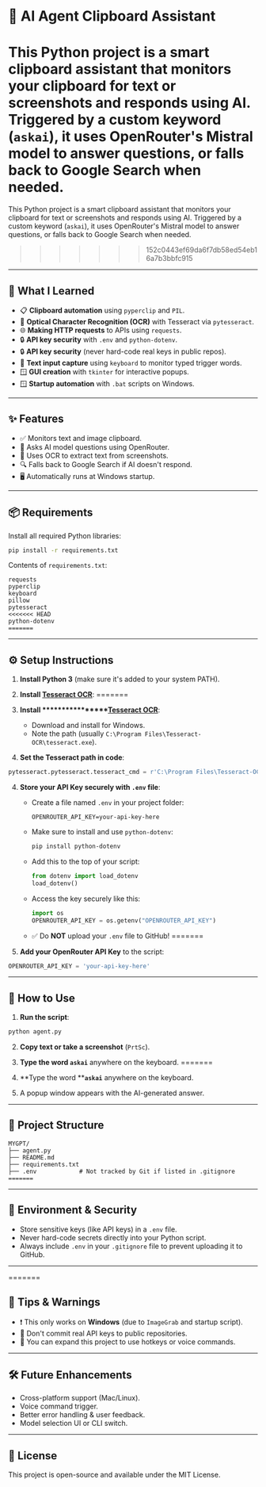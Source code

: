 # 🧠 AI Agent Clipboard Assistant

This Python project is a smart clipboard assistant that monitors your clipboard for text or screenshots and responds using AI. Triggered by a custom keyword (`askai`), it uses OpenRouter's Mistral model to answer questions, or falls back to Google Search when needed.
=======
This Python project is a smart clipboard assistant that monitors your clipboard for text or screenshots and responds using AI. Triggered by a custom keyword (`askai`), it uses OpenRouter's Mistral model to answer questions, or falls back to Google Search when needed.
>>>>>>> 152c0443ef69da6f7db58ed54eb16a7b3bbfc915

---

## 🚀 What I Learned

- 📋 **Clipboard automation** using `pyperclip` and `PIL`.
- 🧾 **Optical Character Recognition (OCR)** with Tesseract via `pytesseract`.
- 🌐 **Making HTTP requests** to APIs using `requests`.
- 🔒 **API key security** with `.env` and `python-dotenv`.
- 🔒 **API key security** (never hard-code real keys in public repos).
- 💬 **Text input capture** using `keyboard` to monitor typed trigger words.
- 🪟 **GUI creation** with `tkinter` for interactive popups.
- 🪟 **Startup automation** with `.bat` scripts on Windows.

---

## ✨ Features

- ✅ Monitors text and image clipboard.
- 🤖 Asks AI model questions using OpenRouter.
- 🧠 Uses OCR to extract text from screenshots.
- 🔍 Falls back to Google Search if AI doesn't respond.
- 🖥️ Automatically runs at Windows startup.

---

## 📦 Requirements

Install all required Python libraries:

```bash
pip install -r requirements.txt
```

Contents of `requirements.txt`:

```
requests
pyperclip
keyboard
pillow
pytesseract
<<<<<<< HEAD
python-dotenv
=======
```

---

## ⚙️ Setup Instructions

1. **Install Python 3** (make sure it's added to your system PATH).

2. **Install [Tesseract OCR](https://github.com/tesseract-ocr/tesseract)**:
=======
2. **Install \*\*\*\*\*\*\*\*\*\*\*\*****[Tesseract OCR](https://github.com/tesseract-ocr/tesseract)**:


   - Download and install for Windows.
   - Note the path (usually `C:\Program Files\Tesseract-OCR\tesseract.exe`).

3. **Set the Tesseract path in code**:

```python
pytesseract.pytesseract.tesseract_cmd = r'C:\Program Files\Tesseract-OCR\tesseract.exe'
```

4. **Store your API Key securely with `.env` file**:

   - Create a file named `.env` in your project folder:
     ```
     OPENROUTER_API_KEY=your-api-key-here
     ```

   - Make sure to install and use `python-dotenv`:
     ```bash
     pip install python-dotenv
     ```

   - Add this to the top of your script:
     ```python
     from dotenv import load_dotenv
     load_dotenv()
     ```

   - Access the key securely like this:
     ```python
     import os
     OPENROUTER_API_KEY = os.getenv("OPENROUTER_API_KEY")
     ```

   - ✅ Do **NOT** upload your `.env` file to GitHub!
=======
4. **Add your OpenRouter API Key** to the script:

```python
OPENROUTER_API_KEY = 'your-api-key-here'
```
---

## 🧠 How to Use

1. **Run the script**:

```bash
python agent.py
```

2. **Copy text or take a screenshot** (`PrtSc`).
3. **Type the word `askai`** anywhere on the keyboard.
=======
3. \*\*Type the word \*\***`askai`** anywhere on the keyboard.

4. A popup window appears with the AI-generated answer.

---

## 📁 Project Structure

```
MYGPT/
├── agent.py
├── README.md
├── requirements.txt
├── .env            # Not tracked by Git if listed in .gitignore
=======
```

---

## 🔐 Environment & Security

- Store sensitive keys (like API keys) in a `.env` file.
- Never hard-code secrets directly into your Python script.
- Always include `.env` in your `.gitignore` file to prevent uploading it to GitHub.

---

=======
## 🧰 Tips & Warnings

- ❗ This only works on **Windows** (due to `ImageGrab` and startup script).
- 🔐 Don't commit real API keys to public repositories.
- 🧪 You can expand this project to use hotkeys or voice commands.

---

## 🛠️ Future Enhancements

- Cross-platform support (Mac/Linux).
- Voice command trigger.
- Better error handling & user feedback.
- Model selection UI or CLI switch.

---

## 📄 License

This project is open-source and available under the MIT License.

